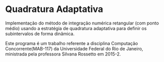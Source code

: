 # Quadratura Adaptativa
Implementação do método de integração numérica retangular (com ponto médio) usando a estratégia de quadratura adaptativa para definir os subintervalos de forma dinâmica.

Este programa é um trabalho referente a disciplina Computação Concorrente(MAB-117) da Universidade Federal do Rio de Janeiro, ministrada pela professora Silvana Rossetto em 2015-2.
